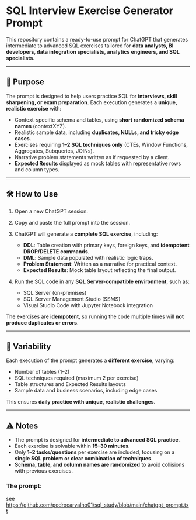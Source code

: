 # SQL Interview Exercise Generator Prompt

This repository contains a ready-to-use prompt for ChatGPT that generates intermediate to advanced SQL exercises tailored for **data analysts, BI developers, data integration specialists, analytics engineers, and SQL specialists**.

---

## 🎯 Purpose

The prompt is designed to help users practice SQL for **interviews, skill sharpening, or exam preparation**. Each execution generates a **unique, realistic exercise** with:

- Context-specific schema and tables, using **short randomized schema names** (contextXYZ).  
- Realistic sample data, including **duplicates, NULLs, and tricky edge cases**.  
- Exercises requiring **1–2 SQL techniques only** (CTEs, Window Functions, Aggregates, Subqueries, JOINs).  
- Narrative problem statements written as if requested by a client.  
- **Expected Results** displayed as mock tables with representative rows and column types.

---

## 🛠 How to Use

1. Open a new ChatGPT session.  
2. Copy and paste the full prompt into the session.  
3. ChatGPT will generate a **complete SQL exercise**, including:

   - **DDL**: Table creation with primary keys, foreign keys, and **idempotent DROP/DELETE commands**.  
   - **DML**: Sample data populated with realistic logic traps.  
   - **Problem Statement**: Written as a narrative for practical context.  
   - **Expected Results**: Mock table layout reflecting the final output.

4. Run the SQL code in any **SQL Server-compatible environment**, such as:

   - SQL Server (on-premises)  
   - SQL Server Management Studio (SSMS)  
   - Visual Studio Code with Jupyter Notebook integration  

The exercises are **idempotent**, so running the code multiple times will **not produce duplicates or errors**.

---

## 🔄 Variability

Each execution of the prompt generates a **different exercise**, varying:

- Number of tables (1–2)  
- SQL techniques required (maximum 2 per exercise)  
- Table structures and Expected Results layouts  
- Sample data and business scenarios, including edge cases  

This ensures **daily practice with unique, realistic challenges**.

---

## ⚠ Notes

- The prompt is designed for **intermediate to advanced SQL practice**.  
- Each exercise is solvable within **15–30 minutes**.  
- Only **1–2 tasks/questions** per exercise are included, focusing on a **single SQL problem or clear combination of techniques**.  
- **Schema, table, and column names are randomized** to avoid collisions with previous exercises.  

### The prompt:

see https://github.com/pedrocarvalho01/sql_study/blob/main/chatgpt_prompt.txt